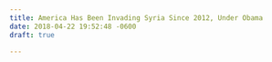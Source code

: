 ```yaml
---
title: America Has Been Invading Syria Since 2012, Under Obama
date: 2018-04-22 19:52:48 -0600
draft: true

---
```

